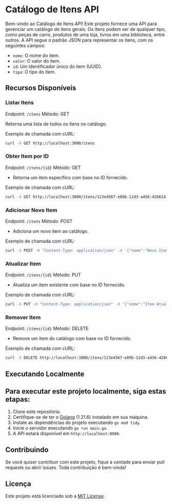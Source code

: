 # Catálogo de Itens API

Bem-vindo ao Catálogo de Itens API! Este projeto fornece uma API para gerenciar um catálogo de itens gerais. Os itens podem ser de qualquer tipo, como peças de carro, produtos de uma loja, livros em uma biblioteca, entre outros. A API segue o padrão JSON para representar os itens, com os seguintes campos:

- `nome`: O nome do item.
- `valor`: O valor do item.
- `id`: Um identificador único do item (UUID).
- `tipo`: O tipo do item.

## Recursos Disponíveis

### Listar Itens

Endpoint: `/itens`
Método: GET

Retorna uma lista de todos os itens no catálogo.

Exemplo de chamada com cURL:

```bash
curl -X GET http://localhost:3000/itens
```

### Obter Item por ID

Endpoint: `/itens/{id}`
Método: GET

- Retorna um item específico com base no ID fornecido.

Exemplo de chamada com cURL:

```bash
curl -X GET http://localhost:3000/itens/123e4567-e89b-12d3-a456-426614174000
```


### Adicionar Novo Item

Endpoint: `/itens`
Método: POST

- Adiciona um novo item ao catálogo.

Exemplo de chamada com cURL:

```bash
curl -X POST -H "Content-Type: application/json" -d '{"nome":"Novo Item","valor":99.99,"id":"123e4567-e89b-12d3-a456-426614174000","tipo":"livro"}' http://localhost:3000/itens
```

### Atualizar Item

Endpoint: `/itens/{id}`
Método: PUT

- Atualiza um item existente com base no ID fornecido.

Exemplo de chamada com cURL:

```bash
curl -X PUT -H "Content-Type: application/json" -d '{"nome":"Item Atualizado","valor":149.99,"tipo":"livro"}' http://localhost:3000/itens/123e4567-e89b-12d3-a456-426614174000
```

### Remover Item

Endpoint: `/itens/{id}`
Método: DELETE

- Remove um item do catálogo com base no ID fornecido.

Exemplo de chamada com cURL:

```bash
curl -X DELETE http://localhost:3000/itens/123e4567-e89b-12d3-a456-426614174000
```

## Executando Localmente

## Para executar este projeto localmente, siga estas etapas:

1. Clone este repositório.
2. Certifique-se de ter o [Golang](https://go.dev/dl) (1.21.6) instalado em sua máquina.
3. Instale as dependências do projeto executando `go mod tidy`.
4. Inicie o servidor executando `go run main.go`.
5. A API estará disponível em `http://localhost:8000`.

## Contribuindo

Se você quiser contribuir com este projeto, fique à vontade para enviar pull requests ou abrir issues. Toda contribuição é bem-vinda!

## Licença

Este projeto está licenciado sob a [MIT License](https://opensource.org/licenses/MIT).
